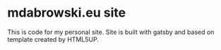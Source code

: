 # mdabrowski.eu site

This is code for my personal site. Site is built with gatsby and based on template created by HTML5UP.

